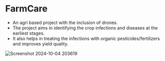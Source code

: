 # FarmCare

- An agri based project with the inclusion of drones. 
- The project aims in identifying the crop infections and diseases at the earliest stages. 
- It also helps in treating the infections with organic pesticides/fertilizers and improves yield quality.

![Screenshot 2024-10-04 203619](https://github.com/user-attachments/assets/419af9c9-23b9-4893-82a7-f013637fa508)
